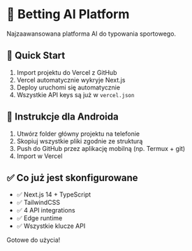 # 🎯 Betting AI Platform

Najzaawansowana platforma AI do typowania sportowego.

## 🚀 Quick Start

1. Import projektu do Vercel z GitHub
2. Vercel automatycznie wykryje Next.js
3. Deploy uruchomi się automatycznie
4. Wszystkie API keys są już w `vercel.json`

## 📱 Instrukcje dla Androida

1. Utwórz folder główny projektu na telefonie
2. Skopiuj wszystkie pliki zgodnie ze strukturą
3. Push do GitHub przez aplikację mobilną (np. Termux + git)
4. Import w Vercel

## ✅ Co już jest skonfigurowane

- ✅ Next.js 14 + TypeScript
- ✅ TailwindCSS
- ✅ 4 API integrations
- ✅ Edge runtime
- ✅ Wszystkie klucze API

Gotowe do użycia!
